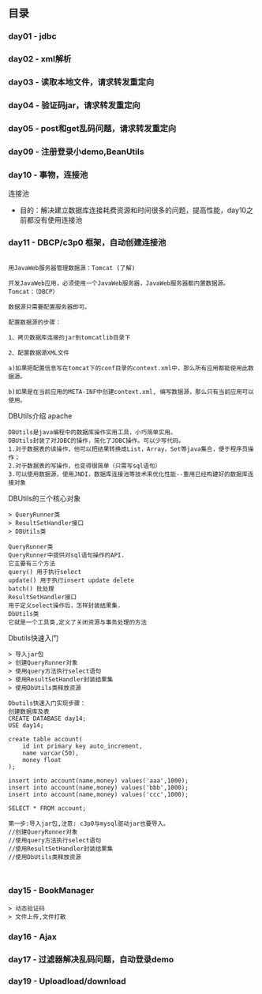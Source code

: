 ## 目录

### day01 - jdbc
### day02 - xml解析
### day03 - 读取本地文件，请求转发重定向
### day04 - 验证码jar，请求转发重定向
### day05 - post和get乱码问题，请求转发重定向
### day09 - 注册登录小demo,BeanUtils
### day10 - 事物，连接池
连接池
- 目的：解决建立数据库连接耗费资源和时间很多的问题，提高性能，day10之前都没有使用连接池

### day11 - DBCP/c3p0 框架，自动创建连接池
```

用JavaWeb服务器管理数据源：Tomcat (了解)

开发JavaWeb应用，必须使用一个JavaWeb服务器，JavaWeb服务器都内置数据源。
Tomcat：（DBCP）

数据源只需要配置服务器即可。

配置数据源的步骤：
 
1、拷贝数据库连接的jar到tomcatlib目录下

2、配置数据源XML文件

a)如果把配置信息写在tomcat下的conf目录的context.xml中，那么所有应用都能使用此数据源。

b)如果是在当前应用的META-INF中创建context.xml, 编写数据源，那么只有当前应用可以使用。
```

DBUtils介绍  apache

```
DBUtils是java编程中的数据库操作实用工具，小巧简单实用。
DBUtils封装了对JDBC的操作，简化了JDBC操作。可以少写代码。
1.对于数据表的读操作，他可以把结果转换成List，Array，Set等java集合，便于程序员操作；
2.对于数据表的写操作，也变得很简单（只需写sql语句）
3.可以使用数据源，使用JNDI，数据库连接池等技术来优化性能--重用已经构建好的数据库连接对象

```

DBUtils的三个核心对象

```
> QueryRunner类
> ResultSetHandler接口
> DBUtils类

QueryRunner类
QueryRunner中提供对sql语句操作的API.
它主要有三个方法
query() 用于执行select 
update() 用于执行insert update delete
batch() 批处理
ResultSetHandler接口
用于定义select操作后，怎样封装结果集.
DbUtils类
它就是一个工具类,定义了关闭资源与事务处理的方法

```

Dbutils快速入门


```
> 导入jar包			
> 创建QueryRunner对象
> 使用query方法执行select语句
> 使用ResultSetHandler封装结果集
> 使用DbUtils类释放资源

Dbutils快速入门实现步骤：
创建数据库及表
CREATE DATABASE day14;
USE day14;

create table account(
	id int primary key auto_increment,
	name varcar(50),
	money float
);

insert into account(name,money) values('aaa',1000);
insert into account(name,money) values('bbb',1000);
insert into account(name,money) values('ccc',1000);

SELECT * FROM account;

第一步:导入jar包,注意: c3p0与mysql驱动jar也要导入。
//创建QueryRunner对象
//使用query方法执行select语句
//使用ResultSetHandler封装结果集
//使用DbUtils类释放资源



```


### day15 - BookManager

```
> 动态验证码
> 文件上传,文件打散
```

### day16 - Ajax
### day17 - 过滤器解决乱码问题，自动登录demo

### day19 - Uploadload/download